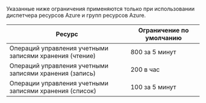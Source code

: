 Указанные ниже ограничения применяются только при использовании диспетчера ресурсов Azure и групп ресурсов Azure.

| Ресурс | Ограничение по умолчанию |
| --- | --- |
| Операций управления учетными записями хранения (чтение) |800 за 5 минут |
| Операций управления учетными записями хранения (запись) |200 в час |
| Операции управления учетными записями хранения (список) |100 за 5 минут |



<!--HONumber=Nov16_HO3-->


